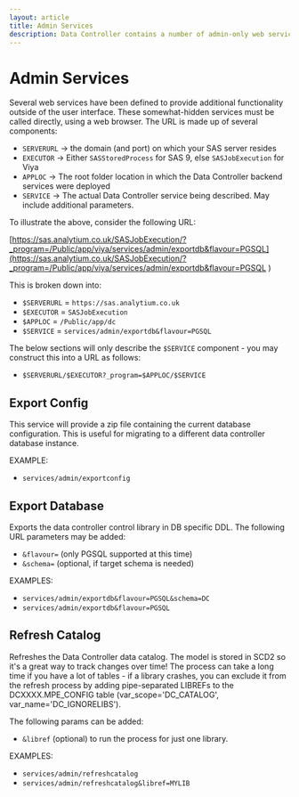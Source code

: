 ```yaml
---
layout: article
title: Admin Services
description: Data Controller contains a number of admin-only web services, such as DB Export, Lineage Generation, and Data Catalog refresh.
---
```


# Admin Services

Several web services have been defined to provide additional functionality outside of the user interface.  These somewhat-hidden services must be called directly, using a web browser.  The URL is made up of several components:

* `SERVERURL` -> the domain (and port) on which your SAS server resides
* `EXECUTOR` -> Either `SASStoredProcess` for SAS 9, else `SASJobExecution` for Viya
* `APPLOC` -> The root folder location in which the Data Controller backend services were deployed
* `SERVICE` -> The actual Data Controller service being described.  May include additional parameters.

To illustrate the above, consider the following URL:

[https://sas.analytium.co.uk/SASJobExecution/?_program=/Public/app/viya/services/admin/exportdb&flavour=PGSQL](https://sas.analytium.co.uk/SASJobExecution/?_program=/Public/app/viya/services/admin/exportdb&flavour=PGSQL
)

This is broken down into:

* `$SERVERURL` = `https://sas.analytium.co.uk`
* `$EXECUTOR` = `SASJobExecution`
* `$APPLOC` = `/Public/app/dc`
* `$SERVICE` = `services/admin/exportdb&flavour=PGSQL`

The below sections will only describe the `$SERVICE` component - you may construct this into a URL as follows:

* `$SERVERURL/$EXECUTOR?_program=$APPLOC/$SERVICE`

## Export Config

This service will provide a zip file containing the current database configuration. This is useful for migrating to a different data controller database instance.

EXAMPLE:

* `services/admin/exportconfig`

## Export Database
Exports the data controller control library in DB specific DDL.  The following URL parameters may be added:

* `&flavour=` (only PGSQL supported at this time)
* `&schema=` (optional, if target schema is needed)

EXAMPLES:

* `services/admin/exportdb&flavour=PGSQL&schema=DC`
* `services/admin/exportdb&flavour=PGSQL`

## Refresh Catalog
Refreshes the Data Controller data catalog.  The model is stored in SCD2 so it's a great way to track changes over time!  The process can take a long time if you have a lot of tables - if a library crashes, you can exclude it from the refresh process by adding pipe-separated LIBREFs to the DCXXXX.MPE_CONFIG table (var_scope='DC_CATALOG', var_name='DC_IGNORELIBS').

The following params can be added:

* `&libref` (optional) to run the process for just one library.

EXAMPLES:

* `services/admin/refreshcatalog`
* `services/admin/refreshcatalog&libref=MYLIB`